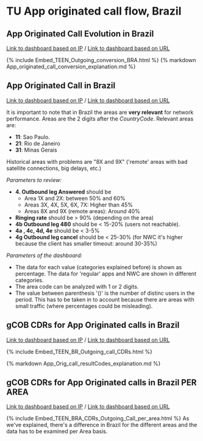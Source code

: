 # TU App originated call flow, Brazil

## App Originated Call Evolution in Brazil

[Link to dashboard based on IP](https://10.253.1.11/en-US/app/tugo/report?sid=andresp__andresp__tugo__search3_1465487491.1181709.mia-spl-sch02&s=%2FservicesNS%2Fnobody%2Ftugo%2Fsaved%2Fsearches%2FTEEN_Outgoing_conversion_BRA) / [Link to dashboard based on URL](https://mia-splunk.tefcomms.com/en-US/app/tugo/report?sid=andresp__andresp__tugo__search3_1465487491.1181709.mia-spl-sch02&s=%2FservicesNS%2Fnobody%2Ftugo%2Fsaved%2Fsearches%2FTEEN_Outgoing_conversion_BRA)

{% include Embed_TEEN_Outgoing_conversion_BRA.html %}
{% markdown App_originated_call_conversion_explanation.md %}

## App Originated Call in Brazil

[Link to dashboard based on IP](https://10.253.1.11/en-US/app/tugo/br__outgoing_call_by_area?earliest=-1d%40d&latest=%40d&form.code_digits=\d) / [Link to dashboard based on URL](https://mia-splunk.tefcomms.com/en-US/app/tugo/br__outgoing_call_by_area?earliest=-1d%40d&latest=%40d&form.code_digits=\d)

It is important to note that in Brazil the areas are **very relevant** for network performance. Areas are the 2 digits after the *CountryCode*. Relevant areas are:

* **11**: Sao Paulo.
* **21**: Rio de Janeiro
* **31**: Minas Gerais

Historical areas with problems are "8X and 9X" ('remote' areas with bad satellite connections, big delays, etc.)

*Parameters to review:*

* **4. Outbound leg Answered** should be
    * Area 1X and 2X:  between 50% and 60%
    * Areas 3X, 4X, 5X, 6X, 7X: Higher than 45%
    * Areas 8X and 9X (remote areas): Around 40%
* **Ringing rate** should be > 90% (depending on the area)
* **4b Outbound leg 480** should be < 15-20% (users not reachable).
* **4a , 4c, 4d, 4e** should be < 3-5%
* **4g Outbound leg cancel** should be < 25-30% (for NWC it's higher because the client has smaller timeout: around 30-35%)

*Parameters of the dashboard:*

* The data for each value (categories explained before) is shown as percentage. The data for 'regular' apps and NWC are shown in different categories.
* The area code can be analyzed with 1 or 2 digits.
* The value between parenthesis '()' is the number of distinc users in the period. This has to be taken in to account because there are areas with small traffic (where percentages could be misleading).

## gCOB CDRs for App Originated calls in Brazil

[Link to dashboard based on IP](https://10.253.1.11/en-US/app/tugo/report?sid=1465567692.1238236.mia-spl-sch02&s=%2FservicesNS%2Fnobody%2Ftugo%2Fsaved%2Fsearches%2FTEEN_BR_Outgoing_call_CDRs) / [Link to dashboard based on URL](https://mia-splunk.tefcomms.com/en-US/app/tugo/report?sid=1465567692.1238236.mia-spl-sch02&s=%2FservicesNS%2Fnobody%2Ftugo%2Fsaved%2Fsearches%2FTEEN_BR_Outgoing_call_CDRs)

{% include Embed_TEEN_BR_Outgoing_call_CDRs.html %}

{% markdown App_Orig_call_resultCodes_explanation.md %}


## gCOB CDRs for App Originated calls in Brazil PER AREA

[Link to dashboard based on IP](
https://10.253.1.11/en-US/app/tugo/report?sid=1465568521.1238823.mia-spl-sch02&s=%2FservicesNS%2Fnobody%2Ftugo%2Fsaved%2Fsearches%2FTEEN_BRA_CDRs_Outgoing_Call_per_area) / [Link to dashboard based on URL](https://mia-splunk.tefcomms.com/en-US/app/tugo/report?sid=1465568521.1238823.mia-spl-sch02&s=%2FservicesNS%2Fnobody%2Ftugo%2Fsaved%2Fsearches%2FTEEN_BRA_CDRs_Outgoing_Call_per_areaen-US/app/tugo/report?sid=1465567692.1238236.mia-spl-sch02&s=%2FservicesNS%2Fnobody%2Ftugo%2Fsaved%2Fsearches%2FTEEN_BR_Outgoing_call_CDRs)

{% include Embed_TEEN_BRA_CDRs_Outgoing_Call_per_area.html %}
As we've explained, there's a difference in Brazil for the different areas and the data has to be examined per Area basis.
